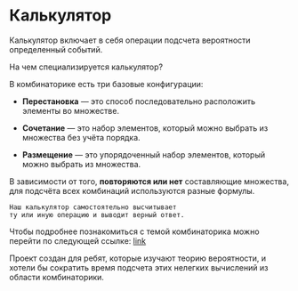 # Калькулятор

Калькулятор включает в себя операции подсчета вероятности определенный событий.

На чем специализируется калькулятор?

В комбинаторике есть три базовые конфигурации:

- **Перестановка** — это способ последовательно расположить элементы во множестве.

- **Сочетание** — это набор элементов, который можно выбрать из множества без учёта порядка.

- **Размещение** — это упорядоченный набор элементов, который можно выбрать из множества.

В зависимости от того, **повторяются или нет** составляющие множества,
для подсчёта всех комбинаций используются разные формулы. 

```
Наш калькулятор самостоятельно высчитывает
ту или иную операцию и выводит верный ответ.
```

Чтобы подробнее познакомиться с темой комбинаторика можно перейти 
по следующей ссылке: [link](https://ya-znau.ru/znaniya/zn/80)


Проект создан для ребят, которые изучают теорию вероятности, и 
хотели бы сократить время подсчета этих нелегких вычислений из области комбинаторики.

